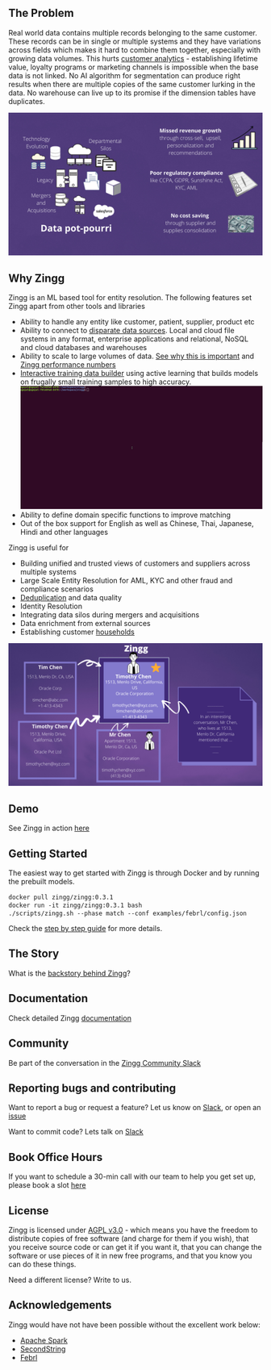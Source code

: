 ## The Problem

Real world data contains multiple records belonging to the same customer. These records can be in single or multiple systems and they have variations across fields which makes it hard to combine them together, especially with growing data volumes. This hurts [customer analytics](docs/bizLeaderSurvey.md) - establishing lifetime value, loyalty programs or marketing channels is impossible when the base data is not linked. No AI algorithm for segmentation can produce right results when there are multiple copies of the same customer lurking in the data. No warehouse can live up to its promise if the dimension tables have duplicates. 

![# Zingg - Data Silos](/assets/dataSilos.png)

## Why Zingg
Zingg is an ML based tool for entity resolution. The following features set Zingg apart from other tools and libraries 
- Ability to handle any entity like customer, patient, supplier, product etc 
- Ability to connect to [disparate data sources](https://docs.zingg.ai/docs/dataSourcesAndSinks/connectors.html). Local and cloud file systems in any format, enterprise applications and relational, NoSQL and cloud databases and warehouses
- Ability to scale to large volumes of data. [See why this is important](https://docs.zingg.ai/docs/zModels.html) and [Zingg performance numbers](https://docs.zingg.ai/docs/setup/hardwareSizing.html)
- [Interactive training data builder](https://docs.zingg.ai/docs/setup/createTrainingData.html#label---user-feedback-on-the-training-pairs) using active learning that builds models on frugally small training samples to high accuracy.
![Shows records and asks user to mark yes, no, cant say on the cli.](/assets/label.gif) 
- Ability to define domain specific functions to improve matching  
- Out of the box support for English as well as Chinese, Thai, Japanese, Hindi and other languages

Zingg is useful for
- Building unified and trusted views of customers and suppliers across multiple systems
- Large Scale Entity Resolution for AML, KYC and other fraud and compliance scenarios
- [Deduplication](docs/patient.md) and data quality
- Identity Resolution 
- Integrating data silos during mergers and acquisitions
- Data enrichment from external sources
- Establishing customer [households](docs/households.md)


![# Zingg - Data Mastering At Scale with ML](/assets/dataMastering.png)

## Demo
See Zingg in action [here](https://www.youtube.com/watch?v=zOabyZxN9b0)

## Getting Started
The easiest way to get started with Zingg is through Docker and by running the prebuilt models.
```
docker pull zingg/zingg:0.3.1
docker run -it zingg/zingg:0.3.1 bash
./scripts/zingg.sh --phase match --conf examples/febrl/config.json
``` 

Check the [step by step guide](https://docs.zingg.ai/docs/stepByStep.html) for more details.

## The Story
What is the [backstory behind Zingg](https://sonalgoyal.substack.com/p/time-to-zingg)? 

## Documentation
Check detailed Zingg [documentation](https://docs.zingg.ai) 

## Community

Be part of the conversation in the [Zingg Community Slack](https://join.slack.com/t/zinggai/shared_invite/zt-w7zlcnol-vEuqU9m~Q56kLLUVxRgpOA)


## Reporting bugs and contributing 

Want to report a bug or request a feature? Let us know on  [Slack](https://join.slack.com/t/zinggai/shared_invite/zt-w7zlcnol-vEuqU9m~Q56kLLUVxRgpOA), or open an [issue](https://github.com/zinggAI/zingg/issues/new/choose)

Want to commit code? Lets talk on  [Slack](https://join.slack.com/t/zinggai/shared_invite/zt-w7zlcnol-vEuqU9m~Q56kLLUVxRgpOA)

## Book Office Hours
If you want to schedule a 30-min call with our team to help you get set up, please book a slot [here](https://calendly.com/sonalgoyal/30min)


## License

Zingg is licensed under [AGPL v3.0](https://www.gnu.org/licenses/agpl-3.0.en.html) - which means you have the freedom to distribute copies of free software (and charge for them if you wish), that you receive source code or can get it if you want it, that you can change the software or use pieces of it in new free programs, and that you know you can do these things.

Need a different license? Write to us.


## Acknowledgements

Zingg would have not have been possible without the excellent work below:
- [Apache Spark](https://spark.apache.org)
- [SecondString](http://secondstring.sourceforge.net/)
- [Febrl](http://users.cecs.anu.edu.au/~Peter.Christen/Febrl/febrl-0.3/febrldoc-0.3/)


